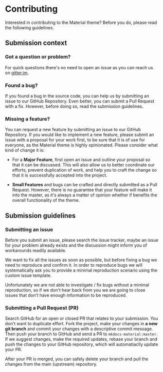 # Contributing

Interested in contributing to the Material theme? Before you do, please read
the following guidelines.

## Submission context

### Got a question or problem?

For quick questions there's no need to open an issue as you can reach us on
[gitter.im][1].

  [1]: https://gitter.im/mkdocs-material/general

### Found a bug?

If you found a bug in the source code, you can help us by submitting an issue
to our GitHub Repository. Even better, you can submit a Pull Request with a
fix. However, before doing so, read the submission guidelines.

### Missing a feature?

You can request a new feature by submitting an issue to our GitHub Repository.
If you would like to implement a new feature, please submit an issue with a
proposal for your work first, to be sure that it is of use for everyone, as
the Material theme is highly opinionated. Please consider what kind of change
it is:

* For a **Major Feature**, first open an issue and outline your proposal so
  that it can be discussed. This will also allow us to better coordinate our
  efforts, prevent duplication of work, and help you to craft the change so
  that it is successfully accepted into the project.

* **Small Features** and bugs can be crafted and directly submitted as a Pull
  Request. However, there is no guarantee that your feature will make it into
  the master, as it's always a matter of opinion whether if benefits the
  overall functionality of the theme.

## Submission guidelines

### Submitting an issue

Before you submit an issue, please search the issue tracker, maybe an issue for
your problem already exists and the discussion might inform you of workarounds
readily available.

We want to fix all the issues as soon as possible, but before fixing a bug we
need to reproduce and confirm it. In order to reproduce bugs we will
systematically ask you to provide a minimal reproduction scenario using the
custom issue template.

Unfortunately we are not able to investigate / fix bugs without a minimal
reproduction, so if we don't hear back from you we are going to close issues
that don't have enough information to be reproduced.

### Submitting a Pull Request (PR)

Search GitHub for an open or closed PR that relates to your submission. You
don't want to duplicate effort. Fork the project, make your changes in **a new
git branch** and commit your changes with a descriptive commit message. Then
push your branch to GitHub and send a PR to `mkdocs-material:master`. If we
suggest changes, make the required updates, rebase your branch and push
the changes to your GitHub repository, which will automatiaclly update your PR.

After your PR is merged, you can safely delete your branch and pull the changes
from the main (upstream) repository.

